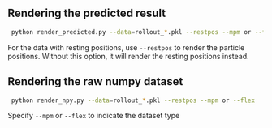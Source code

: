 ## Rendering the predicted result
```bash
 python render_predicted.py --data=rollout_*.pkl --restpos --mpm or --flex
```
For the data with resting positions, use `--restpos` to render the particle positions. Without this option, it will render the resting positions instead. 


## Rendering the raw numpy dataset
```bash
 python render_npy.py --data=rollout_*.pkl --restpos --mpm or --flex
```
Specify `--mpm` or `--flex` to indicate the dataset type
